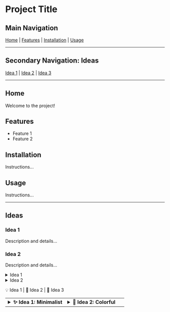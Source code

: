 # Project Title

## Main Navigation
[Home](#home) | [Features](#features) | [Installation](#installation) | [Usage](#usage)

---

## Secondary Navigation: Ideas
[Idea 1](#idea-1) | [Idea 2](#idea-2) | [Idea 3](#idea-3)

---

## Home
Welcome to the project!

## Features
- Feature 1
- Feature 2

## Installation
Instructions...

## Usage
Instructions...

---

## Ideas

### Idea 1
Description and details...

### Idea 2
Description and details...



<details>
<summary>Idea 1</summary>

![Image1](url_to_image1)
Text for idea 1

</details>

<details>
<summary>Idea 2</summary>

![Image2](url_to_image2)
Text for idea 2

</details>

💡 Idea 1 | 🎨 Idea 2 | 🧪 Idea 3



<table>
  <tr>
    <td width="50%">
      <details>
        <summary><strong>✨ Idea 1: Minimalist</strong></summary>
        <img src="https://raw.githubusercontent.com/github/explore/main/topics/clean-code/clean-code.png" width="100%" />
        <p>Clean layout with neutral colors and fast UX.</p>
      </details>
    </td>
    <td width="50%">
      <details>
        <summary><strong>🌈 Idea 2: Colorful</strong></summary>
        <img src="https://raw.githubusercontent.com/github/explore/main/topics/design/design.png" width="100%" />
        <p>Bright colors and playful layout for creative apps.</p>
      </details>
    </td>
  </tr>
</table>
